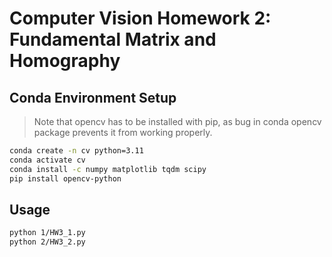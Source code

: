 # Computer Vision Homework 2: Fundamental Matrix and Homography

## Conda Environment Setup

> Note that opencv has to be installed with pip, as bug in conda opencv package prevents it from working properly.

```zsh
conda create -n cv python=3.11
conda activate cv
conda install -c numpy matplotlib tqdm scipy
pip install opencv-python
```

## Usage

```zsh
python 1/HW3_1.py
python 2/HW3_2.py
```

